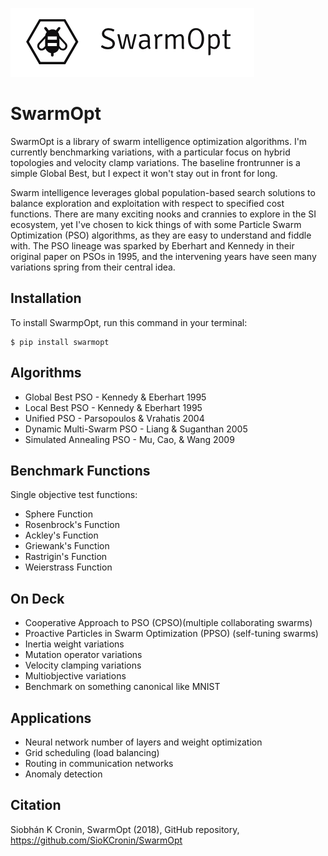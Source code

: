 ![particles](https://github.com/SioKCronin/PSO-baselines/blob/master/media/swarmopt_lateral.png)

# SwarmOpt

SwarmOpt is a library of swarm intelligence optimization algorithms. I'm currently benchmarking variations,
with a particular focus on hybrid topologies and velocity clamp variations. The baseline frontrunner is a simple Global Best,
but I expect it won't stay out in front for long.  

Swarm intelligence leverages global population-based search solutions to balance exploration and exploitation with respect 
to specified cost functions. There are many exciting nooks and crannies to explore in the SI ecosystem, yet I've chosen 
to kick things of with some Particle Swarm Optimization (PSO) algorithms, as they are easy to understand and fiddle with. 
The PSO lineage was sparked by Eberhart and Kennedy in their original paper on PSOs in 1995, and the intervening 
years have seen many variations spring from their central idea. 

## Installation

To install SwarmpOpt, run this command in your terminal:

```shell
$ pip install swarmopt
```

## Algorithms
* Global Best PSO - Kennedy & Eberhart 1995
* Local Best PSO - Kennedy & Eberhart 1995
* Unified PSO - Parsopoulos &  Vrahatis 2004
* Dynamic Multi-Swarm PSO - Liang & Suganthan 2005
* Simulated Annealing PSO - Mu, Cao, & Wang 2009

## Benchmark Functions

Single objective test functions:
* Sphere Function
* Rosenbrock's Function
* Ackley's Function
* Griewank's Function
* Rastrigin's Function
* Weierstrass Function

## On Deck

* Cooperative Approach to PSO (CPSO)(multiple collaborating swarms)
* Proactive Particles in Swarm Optimization (PPSO) (self-tuning swarms)
* Inertia weight variations
* Mutation operator variations
* Velocity clamping variations
* Multiobjective variations
* Benchmark on something canonical like MNIST

## Applications

* Neural network number of layers and weight optimization
* Grid scheduling (load balancing)
* Routing in communication networks
* Anomaly detection

## Citation

Siobhán K Cronin, SwarmOpt (2018), GitHub repository, https://github.com/SioKCronin/SwarmOpt
